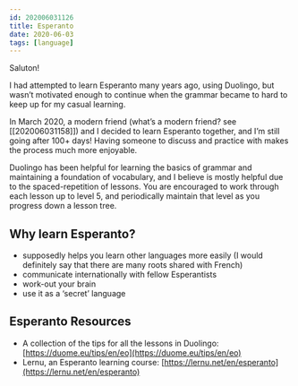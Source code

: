 ```yaml
---
id: 202006031126
title: Esperanto
date: 2020-06-03
tags: [language]
---
```

Saluton!

I had attempted to learn Esperanto many years ago, using Duolingo, but wasn’t motivated enough to continue when the grammar became to hard to keep up for my casual learning.

In March 2020, a modern friend (what’s a modern friend? see [[202006031158]]) and I decided to learn Esperanto together, and I’m still going after 100+ days! Having someone to discuss and practice with makes the process much more enjoyable.

Duolingo has been helpful for learning the basics of grammar and maintaining a foundation of vocabulary, and I believe is mostly helpful due to the spaced-repetition of lessons. You are encouraged to work through each lesson up to level 5, and periodically maintain that level as you progress down a lesson tree. 

## Why learn Esperanto?
- supposedly helps you learn other languages more easily (I would definitely say that there are many roots shared with French)
- communicate internationally with fellow Esperantists
- work-out your brain
- use it as a ‘secret’ language

## Esperanto Resources

- A collection of the tips for all the lessons in Duolingo: [https://duome.eu/tips/en/eo](https://duome.eu/tips/en/eo)
- Lernu, an Esperanto learning course: [https://lernu.net/en/esperanto](https://lernu.net/en/esperanto)
